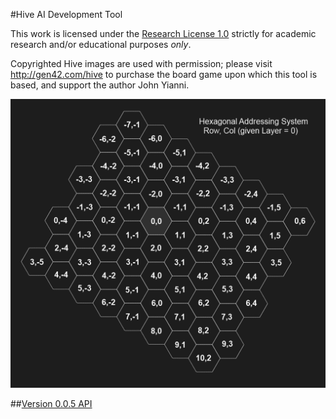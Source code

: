 #Hive AI Development Tool

This work is licensed under the [Research License 1.0](LICENSE.md) strictly for academic research and/or educational purposes *only*.

Copyrighted Hive images are used with permission; please visit http://gen42.com/hive to purchase the board game upon which this tool is based, and support the author John Yianni.

![Hexagonal Addressing System (Layer = 0)](doc/grid.png)

##[Version 0.0.5 API](api/hive_api_v0.0.5_doc.js)

